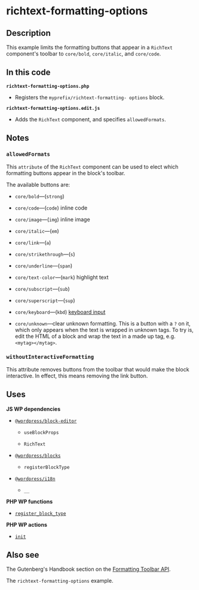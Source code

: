 # richtext-formatting-options

## Description

This example limits the formatting buttons that appear in a `RichText` component's toolbar to `core/bold`, `core/italic`, and `core/code`.

## In this code

**`richtext-formatting-options.php`**

- Registers the `myprefix/richtext-formatting- options` block.

**`richtext-formatting-options.edit.js`**

- Adds the `RichText` component, and specifies `allowedFormats`.

## Notes

### `allowedFormats`

This `attribute` of the `RichText` component can be used to elect which formatting buttons appear in the block's toolbar.

The available buttons are:

- `core/bold`—(`strong`)

- `core/code`—(`code`) inline code

- `core/image`—(`img`) inline image

- `core/italic`—(`em`)

- `core/link`—(`a`)

- `core/strikethrough`—(`s`)

- `core/underline`—(`span`)

- `core/text-color`—(`mark`) highlight text

- `core/subscript`—(`sub`)

- `core/superscript`—(`sup`)

- `core/keyboard`—(`kbd`) [keyboard input](https://developer.mozilla.org/en-US/docs/Web/HTML/Element/kbd)

- `core/unknown`—clear unknown formatting. This is a button with a `?` on it, which only appears when the text is wrapped in unknown tags. To try is, edit the HTML of a block and wrap the text in a made up tag, e.g. `<mytag></mytag>`.

### `withoutInteractiveFormatting`

This attribute removes buttons from the toolbar that would make the block interactive. In effect, this means removing the link button.

## Uses

**JS WP dependencies**

- [`@wordpress/block-editor`](https://developer.wordpress.org/block-editor/reference-guides/packages/packages-block-editor/)

  - `useBlockProps`

  - `RichText`

- [`@wordpress/blocks`](https://developer.wordpress.org/block-editor/reference-guides/packages/packages-blocks/)

  - `registerBlockType`

- [`@wordpress/i18n`](https://developer.wordpress.org/block-editor/reference-guides/packages/packages-i18n/)

  - `__`

**PHP WP functions**

- [`register_block_type`](https://developer.wordpress.org/reference/functions/register_block_type/)

**PHP WP actions**

- [`init`](https://developer.wordpress.org/reference/hooks/init/)

## Also see

The Gutenberg's Handbook section on the [Formatting Toolbar API](https://developer.wordpress.org/block-editor/how-to-guides/format-api/).

The `richtext-formatting-options` example.
